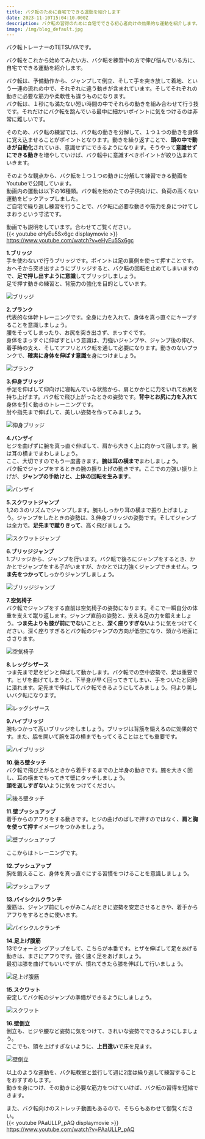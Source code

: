 ```yaml
---
title: バク転のために自宅でできる運動を紹介します
date: 2023-11-10T15:04:10.000Z
description: バク転の習得のために自宅でできる初心者向けの効果的な運動を紹介します。バク転の効果的な練習として活用できます。
image: /img/blog_default.jpg
---
```

バク転トレーナーのTETSUYAです。

バク転をこれから始めてみたい方、バク転を練習中の方で伸び悩んでいる方に、自宅でできる運動を紹介します。

バク転は、予備動作から、ジャンプして倒立、そして手を突き放して着地、という一連の流れの中で、それぞれに違う動きが含まれています。そしてそれぞれの動きに必要な筋力や柔軟性も違うものになります。\
バク転は、１秒にも満たない短い時間の中でそれらの動きを組み合わせて行う技です。それだけにバク転を跳んでいる最中に細かいポイントに気をつけるのは非常に難しいです。

そのため、バク転の練習では、バク転の動きを分解して、１つ１つの動きを身体に覚え込ませることがポイントとなります。動きを繰り返すことで、**頭の中で動きが自動化**されていき、意識せずにできるようになります。そうやって**意識せずにできる動き**を増やしていけば、バク転中に意識すべきポイントが絞り込まれていきます。

そのような観点から、バク転を１つ１つの動きに分解して練習できる動画をYoutubeで公開しています。\
動画内の運動は以下の16種類。バク転を始めたての子供向けに、負荷の高くない運動をピックアップしました。\
ご自宅で繰り返し練習を行うことで、バク転に必要な動きや筋力を身につけてしまおうという寸法です。

動画でも説明をしています。合わせてご覧ください。\
{{< youtube eHyEu5Sx6gc displaymovie >}}
https://www.youtube.com/watch?v=eHyEu5Sx6gc

**1.ブリッジ**\
手を使わないで行うブリッジです。ポイントは足の裏側を使って押すことです。おへそから突き出すようにブリッジすると、バク転の回転を止めてしまいますので、**足で押し出すように意識**してブリッジしましょう。\
足で押す動きの練習と、背筋力の強化を目的としています。

![ブリッジ](img/bakuten-movie16.jpg "ブリッジ")

**2.プランク**\
代表的な体幹トレーニングです。全身に力を入れて、身体を真っ直ぐにキープすることを意識しましょう。\
腰をそってしまったり、お尻を突き出さず、まっすぐです。\
身体をまっすぐに伸ばすという意識は、力強いジャンプや、ジャンプ後の伸び、着手時の支え、そしてアフリとバク転を通して必要になります。動きのないプランクで、**確実に身体を伸ばす意識**を身につけましょう。

![プランク](img/bakuten-movie15.jpg "プランク")

**3.伸身ブリッジ**\
手足を伸ばして仰向けに寝転んでいる状態から、肩とかかとに力をいれてお尻を持ち上げます。バク転で飛び上がったときの姿勢です。**背中とお尻に力を入れて**身体を引く動きのトレーニングです。\
肘や指先まで伸ばして、美しい姿勢を作ってみましょう。

![伸身ブリッジ](img/bakuten-movie14.jpg "伸身ブリッジ")

**4.バンザイ**\
ヒジを曲げずに腕を真っ直ぐ伸ばして、肩から大きく上に向かって回します。腕は耳の横までまわしましょう。\
ここ、大切ですのでもう一度書きます。**腕は耳の横まで**まわしましょう。\
バク転でジャンプをするときの腕の振り上げの動きです。ここでの力強い振り上げが、**ジャンプの手助けと、上体の回転を生みます**。

![バンザイ](img/bakuten-movie13.jpg "バンザイ")

**5.スクワットジャンプ**\
1,2の３のリズムでジャンプします。腕もしっかり耳の横まで振り上げましょう。ジャンプをしたときの姿勢は、3.伸身ブリッジの姿勢です。そしてジャンプは全力で。**足先まで蹴りきって**、高く飛びましょう。

![スクワットジャンプ](img/bakuten-movie12.jpg "スクワットジャンプ")

**6.ブリッジジャンプ**\
1.ブリッジから、ジャンプを行います。バク転で後ろにジャンプをするとき、かかとでジャンプをする子がいますが、かかとでは力強くジャンプできません。**つま先をつかって**しっかりジャンプしましょう。

![ブリッジジャンプ](img/bakuten-movie11.jpg "ブリッジジャンプ")

**7.空気椅子**\
バク転でジャンプをする直前は空気椅子の姿勢になります。そこで一瞬自分の体重を支えて蹴り返します。ジャンプ直前の姿勢と、支える足の力を鍛えましょう。**つま先よりも膝が前にでない**ことと、**深く座りすぎない**ように気をつけてください。深く座りすぎるとバク転のジャンプの方向が低空になり、頭から地面にささります。

![空気椅子](img/bakuten-movie10.jpg "空気椅子")

**8.レッグシザース**\
つま先まで足をピンと伸ばして動かします。バク転での空中姿勢で、足は重要です。ヒザを曲げてしまうと、下半身が早く回ってきてしまい、手をついたと同時に潰れます。足先まで伸ばしてバク転できるようにしてみましょう。何より美しいバク転になります。

![レッグシザース](img/bakuten-movie09.jpg "レッグシザース")

**9.ハイブリッジ**\
腕もつかって高いブリッジをしましょう。ブリッジは背筋を鍛えるのに効果的です。また、脇を開いて腕を耳の横までもってくることはとても重要です。

![ハイブリッジ](img/bakuten-movie08.jpg "ハイブリッジ")

**10.後ろ壁タッチ**\
バク転で飛び上がるときから着手するまでの上半身の動きです。腕を大きく回し、耳の横までもってきて壁にタッチしましょう。\
**頭を返しすぎない**ように気をつけてください。

![後ろ壁タッチ](img/bakuten-movie07.jpg "後ろ壁タッチ")

**11.壁プッシュアップ**\
着手からのアフりをする動きです。ヒジの曲げのばしで押すのではなく、**肩と胸を使って押す**イメージをつかみましょう。

![壁プッシュアップ](img/bakuten-movie06.jpg "壁プッシュアップ")

ここからはトレーニングです。

**12.プッシュアップ**\
胸を鍛えること、身体を真っ直ぐにする習慣をつけることを意識しましょう。

![プッシュアップ](img/bakuten-movie05.jpg "プッシュアップ")

**13.バイシクルクランチ**\
腹筋は、ジャンプ前にしゃがみこんだときに姿勢を安定させるときや、着手からアフりをするときに使います。

![バイシクルクランチ](img/bakuten-movie04.jpg "バイシクルクランチ")

**14.足上げ腹筋**\
13でウォーミングアップをして、こちらが本番です。ヒザを伸ばして足をあげる動きは、まさにアフりです。強く速く足をあげましょう。\
最初は膝を曲げてもいいですが、慣れてきたら膝を伸ばして行いましょう。

![足上げ腹筋](img/bakuten-movie03.jpg "足上げ腹筋")

**15.スクワット**\
安定してバク転のジャンプの準備ができるようにしましょう。

![スクワット](img/bakuten-movie02.jpg "スクワット")

**16.壁倒立**\
倒立も、ヒジや腰など姿勢に気をつけて、きれいな姿勢でできるようにしましょう。\
ここでも、頭を上げすぎないように、**上目遣い**で床を見ます。

![壁倒立](img/bakuten-movie01.jpg "壁倒立")

以上のような運動を、バク転教室と並行して週に2度は繰り返して練習することをおすすめします。\
動きを身につけ、その動きに必要な筋力をつけていけば、バク転の習得を短縮できます。

また、バク転向けのストレッチ動画もあるので、そちらもあわせて御覧ください。\
{{< youtube PAaULLP_pAQ displaymovie >}}
https://www.youtube.com/watch?v=PAaULLP_pAQ